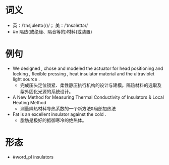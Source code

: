 # 词义
- 英：/ˈɪnsjuleɪtə(r)/； 美：/ˈɪnsəleɪtər/
- #n 隔热(或绝缘、隔音等的)材料(或装置)
# 例句
- We designed , chose and modeled the actuator for head positioning and locking , flexible pressing , heat insulator material and the ultraviolet light source .
	- 完成压头定位锁紧、柔性静压执行机构的设计与建模。隔热材料的选取及紫外固化光源的系统设计。
- A New Method for Measuring Thermal Conductivity of Insulators & Local Heating Method
	- 测量隔热材料导热系数的一个新方法&局部加热法
- Fat is an excellent insulator against the cold .
	- 脂肪是极好的抵御寒冷的绝热体。
# 形态
- #word_pl insulators
